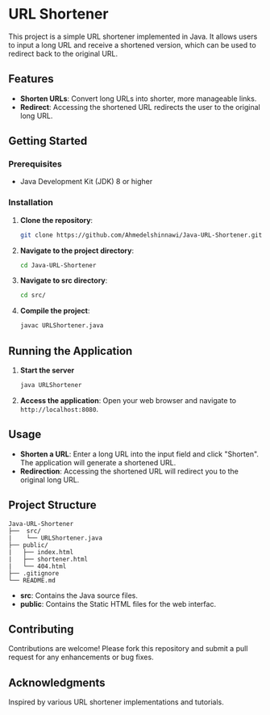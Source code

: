 # URL Shortener
This project is a simple URL shortener implemented in Java. It allows users to input 
a long URL and receive a shortened version, which can be used to redirect back to 
the original URL.

## Features
 - **Shorten URLs**: Convert long URLs into shorter, more manageable links.
 - **Redirect**: Accessing the shortened URL redirects the user to the original long URL.

## Getting Started
  ### Prerequisites
   - Java Development Kit (JDK) 8 or higher
   ### Installation
   1. **Clone the repository**:
      ```bash
      git clone https://github.com/Ahmedelshinnawi/Java-URL-Shortener.git
      ```
   2. **Navigate to the project directory**:
      ```bash
      cd Java-URL-Shortener
      ```
   3. **Navigate to src directory**:
      ```bash
      cd src/
   4. **Compile the project**:
      ```bash
      javac URLShortener.java 
      ```

## Running the Application
1. **Start the server**
   ``` bash
   java URLShortener
2. **Access the application**:
   Open your web browser and navigate to ``http://localhost:8080``.

## Usage
 - **Shorten a URL**: Enter a long URL into the input field and click "Shorten". The
   application will generate a shortened URL.
 - **Redirection**: Accessing the shortened URL will redirect you to the original long URL.

## Project Structure
  

    
    Java-URL-Shortener
    ├──  src/
    |    └── URLShortener.java
    ├── public/
    |   ├── index.html
    |   ├── shortener.html
    |   └── 404.html                  
    ├── .gitignore
    └── README.md

  - **src**: Contains the Java source files.
  - **public**: Contains the Static HTML files for the web interfac.

 ## Contributing
 Contributions are welcome! Please fork this repository and submit a pull request 
 for any enhancements or bug fixes.

 ## Acknowledgments
 Inspired by various URL shortener implementations and tutorials.
